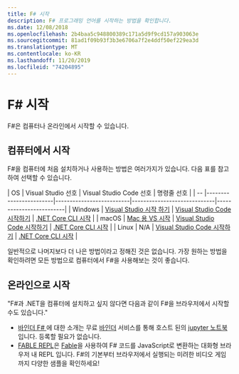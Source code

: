 ```yaml
---
title: F# 시작
description: F# 프로그래밍 언어를 시작하는 방법을 확인합니다.
ms.date: 12/08/2018
ms.openlocfilehash: 2b4baa5c948800389c171a5d9f9cd157a903063e
ms.sourcegitcommit: 81ad1f09b93f3b3e6706a7f2e4ddf50ef229ea3d
ms.translationtype: MT
ms.contentlocale: ko-KR
ms.lasthandoff: 11/20/2019
ms.locfileid: "74204895"
---
```

# <a name="get-started-with-f"></a>F\# 시작

F#은 컴퓨터나 온라인에서 시작할 수 있습니다.

## <a name="get-started-on-your-machine"></a>컴퓨터에서 시작

F#을 컴퓨터에 처음 설치하거나 사용하는 방법은 여러가지가 있습니다.  다음 표를 참고하여 선택할 수 있습니다.

| OS | Visual Studio 선호 | Visual Studio Code 선호 | 명령줄 선호 |
| -- |------------------------|--------------------------|-----------------------------|-------------------------|
| Windows | [Visual Studio 시작 하기](get-started-visual-studio.md) | [Visual Studio Code 시작하기](get-started-vscode.md) | [.NET Core CLI 시작](get-started-command-line.md) |
| macOS | [Mac 용 VS 시작](get-started-with-visual-studio-for-mac.md) | [Visual Studio Code 시작하기](get-started-vscode.md) | [.NET Core CLI 시작](get-started-command-line.md) |
| Linux | N/A | [Visual Studio Code 시작하기](get-started-vscode.md) | [.NET Core CLI 시작](get-started-command-line.md) |

일반적으로 나머지보다 더 나은 방법이라고 정해진 것은 없습니다. 가장 원하는 방법을 확인하려면 모든 방법으로 컴퓨터에서 F#을 사용해보는 것이 좋습니다.

## <a name="get-started-online"></a>온라인으로 시작

"F#과 .NET을 컴퓨터에 설치하고 싶지 않다면 다음과 같이 F#을 브라우저에서 시작할 수도 있습니다."

* [바인더 F# ](https://mybinder.org/v2/gh/dotnet/try/master?urlpath=lab) 에 대한 소개는 무료 [바인더](https://mybinder.org/) 서비스를 통해 호스트 된의 [jupyter 노트북](https://jupyter.org/) 입니다. 등록할 필요가 없습니다.
* [FABLE REPL](https://fable.io/repl/)은 [Fable](https://fable.io/)을 사용하여 F# 코드를 JavaScript로 변환하는 대화형 브라우저 내 REPL 입니다. F#의 기본부터 브라우저에서 실행되는 미려한 비디오 게임까지 다양한 샘플을 확인하세요!
